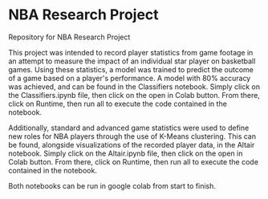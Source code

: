 # NBA Research Project
Repository for NBA Research Project

This project was intended to record player statistics from game footage in an attempt to measure the impact of an individual star player on basketball games. Using these statistics, a model was trained to predict the outcome of a game based on a player's performance. A model with 80% accuracy was achieved, and can be found in the Classifiers notebook. Simply click on the Classifiers.ipynb file, then click on the open in Colab button. From there, click on Runtime, then run all to execute the code contained in the notebook. 

Additionally, standard and advanced game statistics were used to define new roles for NBA players through the use of K-Means clustering. This can be found, alongside visualizations of the recorded player data, in the Altair notebook. Simply click on the Altair.ipynb file, then click on the open in Colab button. From there, click on Runtime, then run all to execute the code contained in the notebook. 

Both notebooks can be run in google colab from start to finish. 
